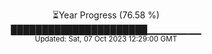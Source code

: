 <p align="center">
⏳Year Progress (76.58 %) <br>
██████████████████████▁▁▁▁▁▁▁▁ <br>
<sub>Updated: Sat, 07 Oct 2023 12:29:00 GMT</sub>
</p>

